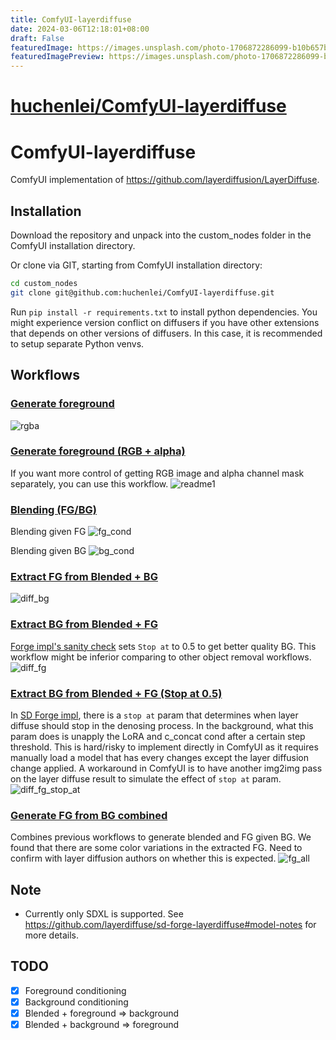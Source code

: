 ```yaml
---
title: ComfyUI-layerdiffuse
date: 2024-03-06T12:18:01+08:00
draft: False
featuredImage: https://images.unsplash.com/photo-1706872286099-b10b657b3fb3?ixid=M3w0NjAwMjJ8MHwxfHJhbmRvbXx8fHx8fHx8fDE3MDk2OTg0ODN8&ixlib=rb-4.0.3
featuredImagePreview: https://images.unsplash.com/photo-1706872286099-b10b657b3fb3?ixid=M3w0NjAwMjJ8MHwxfHJhbmRvbXx8fHx8fHx8fDE3MDk2OTg0ODN8&ixlib=rb-4.0.3
---
```


# [huchenlei/ComfyUI-layerdiffuse](https://github.com/huchenlei/ComfyUI-layerdiffuse)

# ComfyUI-layerdiffuse
ComfyUI implementation of https://github.com/layerdiffusion/LayerDiffuse.

## Installation
Download the repository and unpack into the custom_nodes folder in the ComfyUI installation directory.

Or clone via GIT, starting from ComfyUI installation directory:
```bash
cd custom_nodes
git clone git@github.com:huchenlei/ComfyUI-layerdiffuse.git
```

Run `pip install -r requirements.txt` to install python dependencies. You might experience version conflict on diffusers if you have other extensions
that depends on other versions of diffusers. In this case, it is recommended to setup separate Python venvs.

## Workflows
### [Generate foreground](https://github.com/huchenlei/ComfyUI-layerdiffuse/blob/main/examples/layer_diffusion_fg_example_rgba.json)
![rgba](https://github.com/huchenlei/ComfyUI-layerdiffuse/assets/20929282/5e6085e5-d997-4a0a-b589-257d65eb1eb2)

### [Generate foreground (RGB + alpha)](https://github.com/huchenlei/ComfyUI-layerdiffuse/blob/main/examples/layer_diffusion_fg_example.json)
If you want more control of getting RGB image and alpha channel mask separately, you can use this workflow.
![readme1](https://github.com/huchenlei/ComfyUI-layerdiffuse/assets/20929282/4825b81c-7089-4806-bce7-777229421707)

### [Blending (FG/BG)](https://github.com/huchenlei/ComfyUI-layerdiffuse/blob/main/examples/layer_diffusion_cond_example.json)
Blending given FG
![fg_cond](https://github.com/huchenlei/ComfyUI-layerdiffuse/assets/20929282/7f7dee80-6e57-4570-b304-d1f7e5dc3aad)

Blending given BG
![bg_cond](https://github.com/huchenlei/ComfyUI-layerdiffuse/assets/20929282/e3a79218-6123-453b-a54b-2f338db1c12d)

### [Extract FG from Blended + BG](https://github.com/huchenlei/ComfyUI-layerdiffuse/blob/main/examples/layer_diffusion_diff_fg.json)
![diff_bg](https://github.com/huchenlei/ComfyUI-layerdiffuse/assets/20929282/45c7207d-72ff-4fb0-9c91-687040781837)

### [Extract BG from Blended + FG](https://github.com/huchenlei/ComfyUI-layerdiffuse/blob/main/examples/layer_diffusion_diff_bg.json)
[Forge impl's sanity check](https://github.com/layerdiffuse/sd-forge-layerdiffuse#sanity-check) sets `Stop at` to 0.5 to get better quality BG.
This workflow might be inferior comparing to other object removal workflows.
![diff_fg](https://github.com/huchenlei/ComfyUI-layerdiffuse/assets/20929282/05a10add-68b0-473a-acee-5853e4720322)

### [Extract BG from Blended + FG (Stop at 0.5)](https://github.com/huchenlei/ComfyUI-layerdiffuse/blob/main/examples/layer_diffusion_diff_bg_stop_at.json)
In [SD Forge impl](https://github.com/layerdiffuse/sd-forge-layerdiffuse), there is a `stop at` param that determines when
layer diffuse should stop in the denosing process. In the background, what this param does is unapply the LoRA and c_concat cond after a certain step
threshold. This is hard/risky to implement directly in ComfyUI as it requires manually load a model that has every changes except the layer diffusion
change applied. A workaround in ComfyUI is to have another img2img pass on the layer diffuse result to simulate the effect of `stop at` param.
![diff_fg_stop_at](https://github.com/huchenlei/ComfyUI-layerdiffuse/assets/20929282/e383c9d3-2d47-40c2-b764-b0bd48243ee8)


### [Generate FG from BG combined](https://github.com/huchenlei/ComfyUI-layerdiffuse/blob/main/examples/layer_diffusion_cond_fg_all.json)
Combines previous workflows to generate blended and FG given BG. We found that there are some color variations in the extracted FG. Need to confirm
with layer diffusion authors on whether this is expected.
![fg_all](https://github.com/huchenlei/ComfyUI-layerdiffuse/assets/20929282/f4c18585-961a-473a-a616-aa3776bacd41)

## Note
- Currently only SDXL is supported. See https://github.com/layerdiffuse/sd-forge-layerdiffuse#model-notes for more details.

## TODO
- [x] Foreground conditioning
- [x] Background conditioning
- [x] Blended + foreground => background
- [x] Blended + background => foreground
